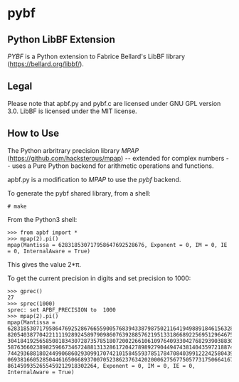 # pybf

## Python LibBF Extension
_PYBF_ is a Python extension to Fabrice Bellard's LibBF library (https://bellard.org/libbf/).

## Legal
Please note that apbf.py and pybf.c are licensed under GNU GPL version 3.0. LibBF is licensed
under the MIT license.

## How to Use
The Python arbritrary precision library _MPAP_ (https://github.com/hacksterous/mpap) -- extended
for complex numbers -- uses a Pure Python backend for arithmetic operations and functions.

apbf.py is a modification to _MPAP_ to use the _pybf_ backend.

To generate the pybf shared library, from a shell:

`# make`

From the Python3 shell:

```
>>> from apbf import *
>>> mpap(2).pi()
mpap(Mantissa = 628318530717958647692528676, Exponent = 0, IM = 0, IE = 0, InternalAware = True)
```

This gives the value 2*π.

To get the current precision in digits and set precision to 1000:
```
>>> gprec()
27
>>> sprec(1000)
sprec: set APBF_PRECISION to  1000
>>> mpap(2).pi()
mpap(Mantissa =
628318530717958647692528676655900576839433879875021164194988918461563281257241799725606965068423413596429617302656461329418768921910116446345071881625696223490056
820540387704221111928924589790986076392885762195133186689225695129646757356633054240381829129713384692069722090865329642678721452049828254744917401321263117634976
304184192565850818343072873578518072002266106109764093304276829390388302321886611454073151918390618437223476386522358621023709614892475992549913470377150544978245
587636602389825966734672488131328617204278989279044947438140435972188740554107843435258635350476934963693533881026400113625429052712165557154268551557921834727435
744293688180244990686029309917074210158455937851784708403991222425804392172806883631962725954954261992103741442269999999674595609990211946346563219263719004891891
069381660528504461650668937007052386237634202000627567750577317506641676284123435533829460719650698085750951137840579186301076632796783336742250322042435177144612
8614599352655459212918302264, Exponent = 0, IM = 0, IE = 0, InternalAware = True)
```
